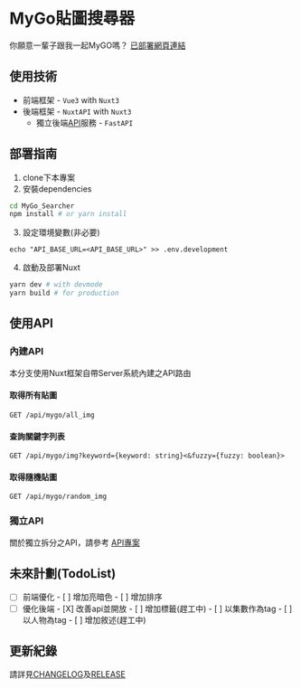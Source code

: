 # MyGo貼圖搜尋器

你願意一輩子跟我一起MyGO嗎？
[已部署網頁連結](https://mygo.miyago9267.com)

## 使用技術

- 前端框架 - `Vue3` with `Nuxt3`
- 後端框架 - `NuxtAPI` with `Nuxt3`
  - 獨立後端[API](https://github.com/miyago9267/mygoapi)服務 - `FastAPI`

## 部署指南

1. clone下本專案
2. 安裝dependencies

```bash
cd MyGo_Searcher
npm install # or yarn install
```
3. 設定環境變數(非必要)
```
echo "API_BASE_URL=<API_BASE_URL>" >> .env.development
```
4. 啟動及部署Nuxt

```bash
yarn dev # with devmode
yarn build # for production
```

## 使用API

### 內建API

本分支使用Nuxt框架自帶Server系統內建之API路由

#### 取得所有貼圖

```http
GET /api/mygo/all_img
```

#### 查詢關鍵字列表

```http
GET /api/mygo/img?keyword={keyword: string}<&fuzzy={fuzzy: boolean}>
```

#### 取得隨機貼圖

```http
GET /api/mygo/random_img
```

### 獨立API

關於獨立拆分之API，請參考
[API專案](https://github.com/miyago9267/mygoapi)

## 未來計劃(TodoList)

- [ ] 前端優化
      - [ ] 增加亮暗色
      - [ ] 增加排序
- [ ] 優化後端
      - [X] 改善api並開放
      - [ ] 增加標籤(趕工中)
        - [ ] 以集數作為tag
        - [ ] 以人物為tag
      - [ ] 增加敘述(趕工中)

## 更新紀錄

請詳見[CHANGELOG](./CHANGELOG.md)及[RELEASE](https://github.com/miyago9267/MyGo_Searcher/releases)